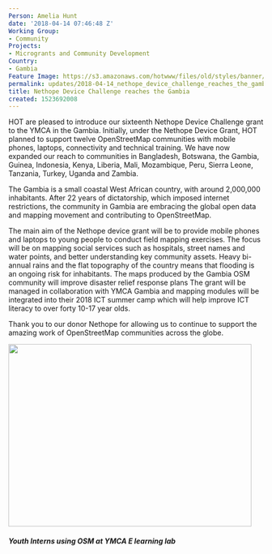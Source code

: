 ```yaml
---
Person: Amelia Hunt
date: '2018-04-14 07:46:48 Z'
Working Group:
- Community
Projects:
- Microgrants and Community Development
Country:
- Gambia
Feature Image: https://s3.amazonaws.com/hotwww/files/old/styles/banner/public/IMG-20180416-WA0037.jpg
permalink: updates/2018-04-14_nethope_device_challenge_reaches_the_gambia
title: Nethope Device Challenge reaches the Gambia
created: 1523692008
---
```


HOT are pleased to introduce our sixteenth Nethope Device Challenge grant to the YMCA in the Gambia. Initially, under the Nethope Device Grant, HOT planned to support twelve OpenStreetMap communities with mobile phones, laptops, connectivity and technical training. We have now expanded our reach to communities in Bangladesh, Botswana, the Gambia, Guinea, Indonesia, Kenya, Liberia, Mali, Mozambique, Peru, Sierra Leone, Tanzania, Turkey, Uganda and Zambia.

The Gambia is a small coastal West African country, with around 2,000,000 inhabitants. After 22 years of dictatorship, which imposed internet restrictions, the community in Gambia are embracing the global open data and mapping movement and contributing to OpenStreetMap.

The main aim of the Nethope device grant will be to provide mobile phones and laptops to young people to conduct field mapping exercises. The focus will be on mapping social services such as hospitals, street names and water points, and better understanding key community assets. Heavy bi-annual rains and the flat topography of the country means that flooding is an ongoing risk for inhabitants. The maps produced by the Gambia OSM community will improve disaster relief response plans The grant will be managed in collaboration with YMCA Gambia and mapping modules will be integrated into their 2018 ICT summer camp which will help improve ICT literacy to over forty 10-17 year olds.

Thank you to our donor Nethope for allowing us to continue to support the amazing work of OpenStreetMap communities across the globe.

<img class="image-large" src="https://s3.amazonaws.com/hotwww/files/old/styles/large/public/IMG-20180416-WA0040.jpg" alt="" style="width:480px;height:360px;">

##### Youth Interns using OSM at YMCA E learning lab
